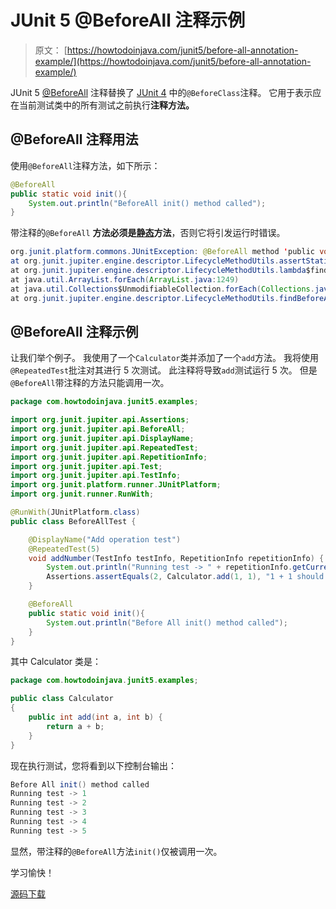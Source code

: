 # JUnit 5 @BeforeAll 注释示例

> 原文： [https://howtodoinjava.com/junit5/before-all-annotation-example/](https://howtodoinjava.com/junit5/before-all-annotation-example/)

JUnit 5 [@BeforeAll](http://junit.org/junit5/docs/current/api/org/junit/jupiter/api/BeforeAll.html) 注释替换了 [JUnit 4](//howtodoinjava.com/junit-4/) 中的`@BeforeClass`注释。 它用于表示应在当前测试类中的所有测试之前执行**注释方法。**

## @BeforeAll 注释用法

使用`@BeforeAll`注释方法，如下所示：

```java
@BeforeAll
public static void init(){
	System.out.println("BeforeAll init() method called");
}

```

带注释的`@BeforeAll` **方法必须是[静态](https://howtodoinjava.com/java/basics/java-static-keyword/)方法**，否则它将引发运行时错误。

```java
org.junit.platform.commons.JUnitException: @BeforeAll method 'public void com.howtodoinjava.junit5.examples.JUnit5AnnotationsExample.init()' must be static.
at org.junit.jupiter.engine.descriptor.LifecycleMethodUtils.assertStatic(LifecycleMethodUtils.java:66)
at org.junit.jupiter.engine.descriptor.LifecycleMethodUtils.lambda$findBeforeAllMethods$0(LifecycleMethodUtils.java:42)
at java.util.ArrayList.forEach(ArrayList.java:1249)
at java.util.Collections$UnmodifiableCollection.forEach(Collections.java:1080)
at org.junit.jupiter.engine.descriptor.LifecycleMethodUtils.findBeforeAllMethods(LifecycleMethodUtils.java:42)
```

## @BeforeAll 注释示例

让我们举个例子。 我使用了一个`Calculator`类并添加了一个`add`方法。 我将使用`@RepeatedTest`批注对其进行 5 次测试。 此注释将导致`add`测试运行 5 次。 但是`@BeforeAll`带注释的方法只能调用一次。

```java
package com.howtodoinjava.junit5.examples;

import org.junit.jupiter.api.Assertions;
import org.junit.jupiter.api.BeforeAll;
import org.junit.jupiter.api.DisplayName;
import org.junit.jupiter.api.RepeatedTest;
import org.junit.jupiter.api.RepetitionInfo;
import org.junit.jupiter.api.Test;
import org.junit.jupiter.api.TestInfo;
import org.junit.platform.runner.JUnitPlatform;
import org.junit.runner.RunWith;

@RunWith(JUnitPlatform.class)
public class BeforeAllTest {

	@DisplayName("Add operation test")
	@RepeatedTest(5)
	void addNumber(TestInfo testInfo, RepetitionInfo repetitionInfo) {
		System.out.println("Running test -> " + repetitionInfo.getCurrentRepetition());
		Assertions.assertEquals(2, Calculator.add(1, 1), "1 + 1 should equal 2");
	}

	@BeforeAll
	public static void init(){
		System.out.println("Before All init() method called");
	}
}

```

其中 Calculator 类是：

```java
package com.howtodoinjava.junit5.examples;

public class Calculator 
{
	public int add(int a, int b) {
		return a + b;
	}
}

```

现在执行测试，您将看到以下控制台输出：

```java
Before All init() method called
Running test -> 1
Running test -> 2
Running test -> 3
Running test -> 4
Running test -> 5

```

显然，带注释的`@BeforeAll`方法`init()`仅被调用一次。

学习愉快！

[源码下载](https://github.com/lokeshgupta1981/Junit5Examples/tree/master/JUnit5Examples)